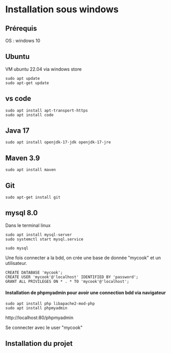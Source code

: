 # Installation sous windows

## Prérequis
OS : windows 10

## Ubuntu
VM ubuntu 22.04 via windows store

``` 
sudo apt update 
sudo apt-get update
```

## vs code

```
sudo apt install apt-transport-https
sudo apt install code
```

## Java 17

```
sudo apt install openjdk-17-jdk openjdk-17-jre

```

## Maven 3.9

```
sudo apt install maven
```

## Git

```
sudo apt-get install git
```

## mysql 8.0

Dans le terminal linux
```
sudo apt install mysql-server
sudo systemctl start mysql.service

sudo mysql
```

Une fois connecter a la bdd, on crée une base de donnée "mycook" et un utilisateur.

```
CREATE DATABASE 'mycook';
CREATE USER 'mycook'@'localhost' IDENTIFIED BY 'password';
GRANT ALL PRIVILEGES ON * . * TO 'mycook'@'localhost';
```

#### Installation de phpmyadmin pour avoir une connection bdd via navigateur

```
sudo apt install php libapache2-mod-php
sudo apt install phpmyadmin
```

http://localhost:80/phpmyadmin

Se connecter avec le user "mycook"

## Installation du projet


